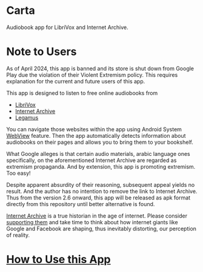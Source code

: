 # Carta

Audiobook app for LibriVox and Internet Archive.

# Note to Users

As of April 2024, this app is banned and its store is shut down from Google Play due the violation of their Violent Extremism policy. This requires explanation for the current and future users of this app.

This app is designed to listen to free online audiobooks from

- [LibriVox](https://librivox.org/)
- [Internet Archive](https://archive.org/)
- [Legamus](https://legamus.eu/blog/)

You can navigate those websites within the app using Android System [WebView](https://en.wikipedia.org/wiki/WebView) feature. Then the app automatically detects information about audiobooks on their pages and allows you to bring them to your bookshelf.

What Google alleges is that certain audio materials, arabic language ones specifically, on the aforementioned Internet Archive are regarded as extremism propaganda. And by extension, this app is promoting extremism. Too easy!

Despite apparent absurdity of their reasoning, subsequent appeal yields no result. And the author has no intention to remove the link to Internet Archive. Thus from the version 2.6 onward, this app will be released as apk format directly from this repository until better alternative is found.

[Internet Archive](https://archive.org/) is a true historian in the age of internet. Please consider [supporting them](https://archive.org/donate?origin=iawww-TopNavDonateButton) and take time to think about how internet giants like Google and Facebook are shaping, thus inevitably distorting, our perception of reality.

# [How to Use this App](./extra/docs/index.md)
